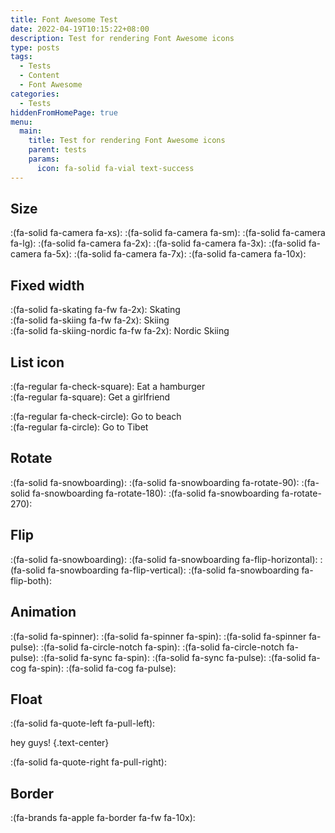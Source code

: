 ```yaml
---
title: Font Awesome Test
date: 2022-04-19T10:15:22+08:00
description: Test for rendering Font Awesome icons
type: posts
tags:
  - Tests
  - Content
  - Font Awesome
categories:
  - Tests
hiddenFromHomePage: true
menu:
  main:
    title: Test for rendering Font Awesome icons
    parent: tests
    params:
      icon: fa-solid fa-vial text-success
---
```


## Size

:(fa-solid fa-camera fa-xs):
:(fa-solid fa-camera fa-sm):
:(fa-solid fa-camera fa-lg):
:(fa-solid fa-camera fa-2x):
:(fa-solid fa-camera fa-3x):
:(fa-solid fa-camera fa-5x):
:(fa-solid fa-camera fa-7x):
:(fa-solid fa-camera fa-10x):

## Fixed width

:(fa-solid fa-skating fa-fw fa-2x): Skating\
:(fa-solid fa-skiing fa-fw fa-2x): Skiing\
:(fa-solid fa-skiing-nordic fa-fw fa-2x): Nordic Skiing

## List icon

:(fa-regular fa-check-square): Eat a hamburger\
:(fa-regular fa-square): Get a girlfriend

:(fa-regular fa-check-circle): Go to beach\
:(fa-regular fa-circle): Go to Tibet

## Rotate

:(fa-solid fa-snowboarding):
:(fa-solid fa-snowboarding fa-rotate-90):
:(fa-solid fa-snowboarding fa-rotate-180):
:(fa-solid fa-snowboarding fa-rotate-270):

## Flip

:(fa-solid fa-snowboarding):
:(fa-solid fa-snowboarding fa-flip-horizontal):
:(fa-solid fa-snowboarding fa-flip-vertical):
:(fa-solid fa-snowboarding fa-flip-both):

## Animation

:(fa-solid fa-spinner):
:(fa-solid fa-spinner fa-spin):
:(fa-solid fa-spinner fa-pulse):
:(fa-solid fa-circle-notch fa-spin):
:(fa-solid fa-circle-notch fa-pulse):
:(fa-solid fa-sync fa-spin):
:(fa-solid fa-sync fa-pulse):
:(fa-solid fa-cog fa-spin):
:(fa-solid fa-cog fa-pulse):

## Float

:(fa-solid fa-quote-left fa-pull-left):

hey guys!
{.text-center}

:(fa-solid fa-quote-right fa-pull-right):

## Border

:(fa-brands fa-apple fa-border fa-fw fa-10x):
